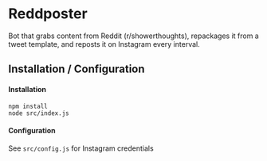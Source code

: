 # Reddposter
Bot that grabs content from Reddit (r/showerthoughts), repackages it from a tweet template, and reposts it on Instagram every interval.

## Installation / Configuration
#### Installation
```
npm install
node src/index.js
```

#### Configuration
See `src/config.js` for Instagram credentials
